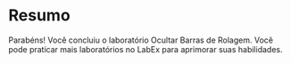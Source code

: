 # Resumo

Parabéns! Você concluiu o laboratório Ocultar Barras de Rolagem. Você pode praticar mais laboratórios no LabEx para aprimorar suas habilidades.
